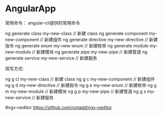 # AngularApp

常用命令：
  angular-cli提供的常用命令

  ng generate class my-new-class // 新建 class 
  ng generate component my-new-component // 新建组件 
  ng generate directive my-new-directive // 新建指令 
  ng generate enum my-new-enum // 新建枚举 
  ng generate module my-new-module // 新建模块 
  ng generate pipe my-new-pipe // 新建管道 
  ng generate service my-new-service // 新建服务

  简写方式:

  ng g cl my-new-class // 新建 class 
  ng g c my-new-component // 新建组件 
  ng g d my-new-directive // 新建指令 
  ng g e my-new-enum // 新建枚举 
  ng g m my-new-module // 新建模块 
  ng g p my-new-pipe // 新建管道 
  ng g s my-new-service // 新建服务

#ngx-neditor https://github.com/notadd/ngx-neditor